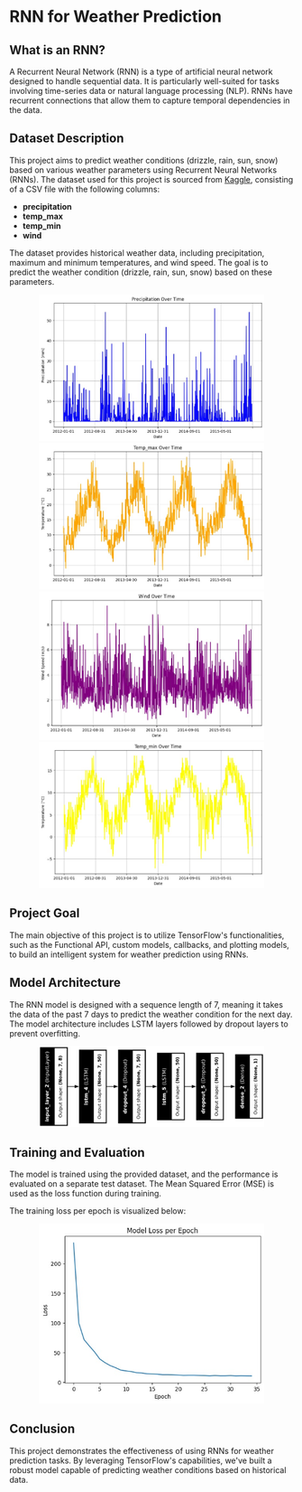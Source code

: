 # RNN for Weather Prediction

## What is an RNN?

A Recurrent Neural Network (RNN) is a type of artificial neural network designed to handle sequential data. It is particularly well-suited for tasks involving time-series data or natural language processing (NLP). RNNs have recurrent connections that allow them to capture temporal dependencies in the data.

## Dataset Description
This project aims to predict weather conditions (drizzle, rain, sun, snow) based on various weather parameters using Recurrent Neural Networks (RNNs). The dataset used for this project is sourced from [Kaggle](https://www.kaggle.com/datasets/ananthr1/weather-prediction), consisting of a CSV file with the following columns:

- **precipitation**
- **temp_max**
- **temp_min**
- **wind**

The dataset provides historical weather data, including precipitation, maximum and minimum temperatures, and wind speed. The goal is to predict the weather condition (drizzle, rain, sun, snow) based on these parameters.

<div align="center">
  <img src="images/1.jpg" alt="Dataset" width="400">
</div>
<div align="center">
  <img src="images/2.jpg" alt="Dataset" width="400">
</div>
<div align="center">
  <img src="images/3.jpg" alt="Dataset" width="400">
</div>
<div align="center">
  <img src="images/4.jpg" alt="Dataset" width="400">
</div>

## Project Goal

The main objective of this project is to utilize TensorFlow's functionalities, such as the Functional API, custom models, callbacks, and plotting models, to build an intelligent system for weather prediction using RNNs.

## Model Architecture

The RNN model is designed with a sequence length of 7, meaning it takes the data of the past 7 days to predict the weather condition for the next day. The model architecture includes LSTM layers followed by dropout layers to prevent overfitting.

<div align="center">
  <img src="images/model.jpg" alt="Model" width="400">
</div>


## Training and Evaluation

The model is trained using the provided dataset, and the performance is evaluated on a separate test dataset. The Mean Squared Error (MSE) is used as the loss function during training. 

The training loss per epoch is visualized below:

<div align="center">
  <img src="images/loss.jpg" alt="Loss" width="400">
</div>

## Conclusion

This project demonstrates the effectiveness of using RNNs for weather prediction tasks. By leveraging TensorFlow's capabilities, we've built a robust model capable of predicting weather conditions based on historical data.
